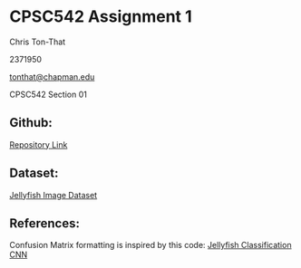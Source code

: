 # CPSC542 Assignment 1

Chris Ton-That

2371950

tonthat@chapman.edu

CPSC542 Section 01

## Github:
[Repository Link](https://github.com/chriswonton/cpsc542_assignment1)

## Dataset:
[Jellyfish Image Dataset](https://www.kaggle.com/datasets/anshtanwar/jellyfish-types/data)

## References:
Confusion Matrix formatting is inspired by this code:
[Jellyfish Classification CNN](https://www.kaggle.com/code/ilyasderrar/jellyfish-classification-with-val-acc-90-cnn)